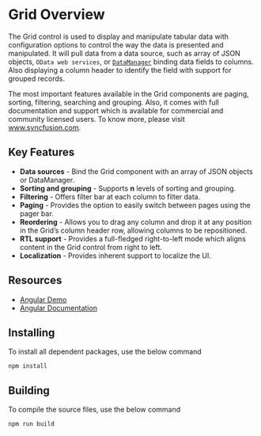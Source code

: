 # Grid Overview

The Grid control is used to display and manipulate tabular data with configuration options to control the way the data is presented and manipulated.
It will pull data from a data source, such as array of JSON objects, `OData web services`, or [`DataManager`](http://ej2.syncfusion.com/angular/documentation/data/api-dataManager.html) binding data fields to columns.
Also displaying a column header to identify the field with support for grouped records.

The most important features available in the Grid components are paging, sorting, filtering, searching and grouping.
Also, it comes with full documentation and support which is available for commercial and community licensed users. To know more, please visit www.syncfusion.com. 

## Key Features

* **Data sources** - Bind the Grid component with an array of JSON objects or DataManager.
* **Sorting and grouping** - Supports **n** levels of sorting and grouping.
* **Filtering** - Offers filter bar at each column to filter data.
* **Paging** - Provides the option to easily switch between pages using the pager bar.
* **Reordering** - Allows you to drag any column and drop it at any position in the Grid’s column header row, allowing columns to be repositioned.
* **RTL support** - Provides a full-fledged right-to-left mode which aligns content in the Grid control from right to left.
* **Localization** - Provides inherent support to localize the UI.

## Resources
* [Angular Demo](http://ej2.syncfusion.com/angular/demos/#/material/grid/default)
* [Angular Documentation](http://ej2.syncfusion.com/angular/documentation/grid/)

## Installing

To install all dependent packages, use the below command

```
npm install
```

## Building

To compile the source files, use the below command

```
npm run build
```